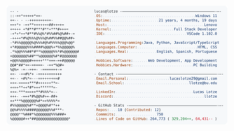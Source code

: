 <a href="https://github.com/llotze/llotze">
  <picture>
    <source media="(prefers-color-scheme: dark)" srcset="https://raw.githubusercontent.com/llotze/llotze/main/dark_mode.svg">
    <img alt="Lucas Lotze's GitHub Profile README" src="https://raw.githubusercontent.com/llotze/llotze/main/light_mode.svg">
  </picture>
</a>